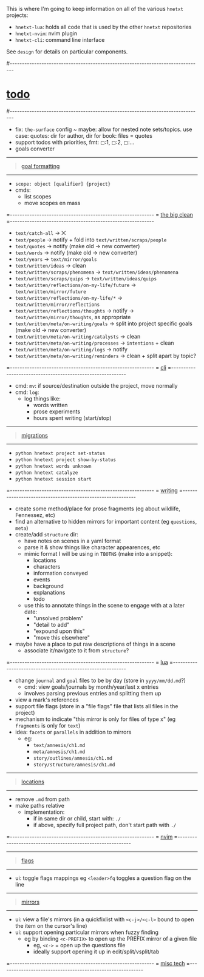 This is where I'm going to keep information on all of the various `hnetxt` projects:
- `hnetxt-lua`: holds all code that is used by the other `hnetxt` repositories
- `hnetxt-nvim`: nvim plugin
- `hnetxt-cli`: command line interface

See `design` for details on particular components.

#-------------------------------------------------------------------------------
# [todo]()
#-------------------------------------------------------------------------------
- fix: `the-surface` config
~ maybe: allow for nested note sets/topics. use case: quotes: dir for author, dir for book: files = quotes
- support todos with priorities, fmt: ◻:1, ◻:2, ◻:...
- goals converter

----------------------------------------
> [goal formatting]()
----------------------------------------
- `scope: object [qualifier] {project}`
- cmds:
  - list scopes
  - move scopes en mass

=-----------------------------------------------------------
= [the big clean]()
=-----------------------------------------------------------
- `text/catch-all` → ⨉
- `text/people` → notify + fold into `text/written/scraps/people`
- `text/quotes` → notify (make old → new converter)
- `text/words` → notify (make old → new converter)
- `text/years` → `text/mirror/goals`
- `text/written/ideas` → clean
- `text/written/scraps/phenomena` → `text/written/ideas/phenomena`
- `text/written/scraps/quips` → `text/written/ideas/quips`
- `text/written/reflections/on-my-life/future` → `text/written/mirror/future`
- `text/written/reflections/on-my-life/*` → `text/written/mirror/reflections`
- `text/written/reflections/thoughts` → notify → `text/written/mirror/thoughts`, as appropriate
- `text/written/meta/on-writing/goals` → split into project specific goals (make old → new converter)
- `text/written/meta/on-writing/catalysts` → clean
- `text/written/meta/on-writing/processes` → `intentions` + clean
- `text/written/meta/on-writing/logs` → notify
- `text/written/meta/on-writing/reminders` → clean + split apart by topic?

=-----------------------------------------------------------
= [cli]()
=-----------------------------------------------------------
- cmd: `mv`: if source/destination outside the project, move normally
- cmd: `log`:
  - log things like:
    - words written
    - prose experiments
    - hours spent writing (start/stop)

----------------------------------------
> [migrations]()
----------------------------------------
- `python hnetext project set-status`
- `python hnetext project show-by-status`
- `python hnetext words unknown`
- `python hnetext catalyze`
- `python hnetext session start`

=-----------------------------------------------------------
= [writing]()
=-----------------------------------------------------------
- create some method/place for prose fragments (eg about wildlife, Fennessez, etc)
- find an alternative to hidden mirrors for important content (eg `questions`, `meta`)
- create/add `structure` dir:
  - have notes on scenes in a yaml format
  - parse it & show things like character appearences, etc
  - mimic format I will be using in `TBOTNS` (make into a snippet):
    - locations
    - characters
    - information conveyed
    - events
    - background
    - explanations
    - todo
  - use this to annotate things in the scene to engage with at a later date:
    - "unsolved problem"
    - "detail to add"
    - "expound upon this"
    - "move this elsewhere"
- maybe have a place to put raw descriptions of things in a scene
  - associate it/navigate to it from `structure`?

=-----------------------------------------------------------
= [lua]()
=-----------------------------------------------------------
- change `journal` and `goal` files to be by day (store in `yyyy/mm/dd.md`?)
  - cmd: view goals/journals by month/year/last x entries
  - involves parsing previous entries and splitting them up
- view a mark's references
- support file flags (store in a "file flags" file that lists all files in the project)
- mechanism to indicate "this mirror is only for files of type x" (eg `fragments` is only for `text`)
- idea: `facets` or `parallels` in addition to mirrors
  - eg:
    - `text/amnesis/ch1.md`
    - `meta/amnesis/ch1.md`
    - `story/outlines/amnesis/ch1.md`
    - `story/structure/amnesis/ch1.md`

----------------------------------------
> [locations]()
----------------------------------------
- remove `.md` from path
- make paths relative
  - implementation:
    - if in same dir or child, start with: `./`
    - if above, specify full project path, don't start path with `./`

=-----------------------------------------------------------
= [nvim]()
=-----------------------------------------------------------

----------------------------------------
> [flags]()
----------------------------------------
- ui: toggle flags mappings eg `<leader>fq` toggles a question flag on the line

----------------------------------------
> [mirrors]()
----------------------------------------
- ui: view a file's mirrors (in a quickfixlist with `<c-j>/<c-l>` bound to open the item on the cursor's line)
- ui: support opening particular mirrors when fuzzy finding
  - eg by binding `<c-PREFIX>` to open up the PREFIX mirror of a given file
    - eg, `<c->` = open up the questions file
    - ideally support opening it up in edit/split/vsplit/tab

=-----------------------------------------------------------
= [misc tech]()
=-----------------------------------------------------------

